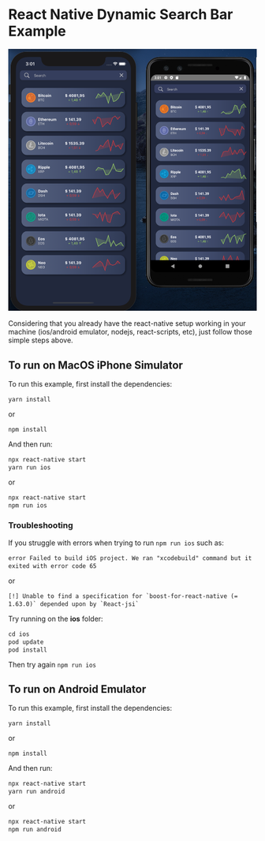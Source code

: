 # React Native Dynamic Search Bar Example

<img alt="React Native Dynamic Search Bar" src="../assets/Screenshots/RN-Dynamic-SearchBar-iOS-Android-Emulators.png" width="960"/>

Considering that you already have the react-native setup working in your machine (ios/android emulator, nodejs, react-scripts, etc), just follow those simple steps above.

## To run on MacOS iPhone Simulator

To run this example, first install the dependencies:

```
yarn install
```
or
```
npm install
```

And then run:

```
npx react-native start
yarn run ios
```
or
```
npx react-native start
npm run ios
```


### Troubleshooting

If you struggle with errors when trying to run `npm run ios` such as:

```
error Failed to build iOS project. We ran "xcodebuild" command but it exited with error code 65
````
or
```
[!] Unable to find a specification for `boost-for-react-native (= 1.63.0)` depended upon by `React-jsi`
```

Try running on the **ios** folder:

```
cd ios
pod update
pod install
```

Then try again `npm run ios`


## To run on Android Emulator

To run this example, first install the dependencies:

```
yarn install
```
or
```
npm install
```

And then run:

```
npx react-native start
yarn run android
```
or
```
npx react-native start
npm run android
```
